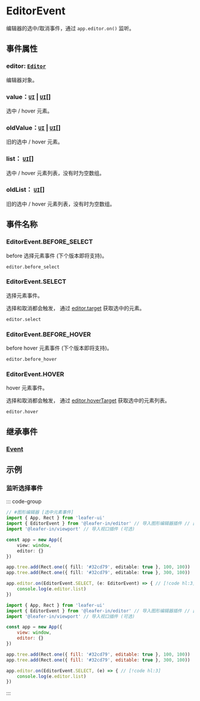 # EditorEvent

编辑器的选中/取消事件，通过 `app.editor.on()` 监听。

## 事件属性

### editor: [`Editor`](/plugin/in/editor/index.md)

编辑器对象。

### value：[`UI`](/reference/display/UI.md) | [`UI`](/reference/display/UI.md)[]

选中 / hover 元素。

### oldValue：[`UI`](/reference/display/UI.md) | [`UI`](/reference/display/UI.md)[]

旧的选中 / hover 元素。

### list： [`UI`](/reference/display/UI.md)[]

选中 / hover 元素列表，没有时为空数组。

### oldList： [`UI`](/reference/display/UI.md)[]

旧的选中 / hover 元素列表，没有时为空数组。

## 事件名称

### EditorEvent.BEFORE_SELECT

before 选择元素事件 (下个版本即将支持)。

`editor.before_select`

### EditorEvent.SELECT

选择元素事件。

选择和取消都会触发， 通过 [editor.target](/plugin/in/editor/index.md#target-ui-ui) 获取选中的元素。

`editor.select`

### EditorEvent.BEFORE_HOVER

before hover 元素事件 (下个版本即将支持)。

`editor.before_hover`

### EditorEvent.HOVER

hover 元素事件。

选择和取消都会触发， 通过 [editor.hoverTarget](/plugin/in/editor/index.md#hovertarget-ui) 获取选中的元素列表。

`editor.hover`

## 继承事件

### [Event](/reference/event/basic/Event.md)

<!--
## API

### [EditorEvent](/api/classes/EditorEvent.md) -->

## 示例

### 监听选择事件

::: code-group
```ts
// #图形编辑器 [选中元素事件]
import { App, Rect } from 'leafer-ui'
import { EditorEvent } from '@leafer-in/editor' // 导入图形编辑器插件 // [!code hl] 
import '@leafer-in/viewport' // 导入视口插件 (可选)

const app = new App({
    view: window,
    editor: {}
})

app.tree.add(Rect.one({ fill: '#32cd79', editable: true }, 100, 100))
app.tree.add(Rect.one({ fill: '#32cd79', editable: true }, 300, 100))

app.editor.on(EditorEvent.SELECT, (e: EditorEvent) => { // [!code hl:3]
    console.log(e.editor.list)
})
```
```js
import { App, Rect } from 'leafer-ui'
import { EditorEvent } from '@leafer-in/editor' // 导入图形编辑器插件 // [!code hl] 
import '@leafer-in/viewport' // 导入视口插件 (可选)

const app = new App({
    view: window,
    editor: {}
})

app.tree.add(Rect.one({ fill: '#32cd79', editable: true }, 100, 100))
app.tree.add(Rect.one({ fill: '#32cd79', editable: true }, 300, 100))

app.editor.on(EditorEvent.SELECT, (e) => { // [!code hl:3]
    console.log(e.editor.list)
})
```
:::
